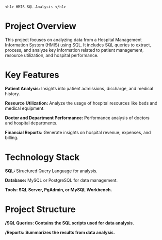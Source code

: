                                                                        <h1> HMIS-SQL-Analysis </h1>
<h1>Project Overview</h1>

This project focuses on analyzing data from a Hospital Management Information System (HMIS) using SQL. It includes SQL queries to extract, process, and analyze key information related to patient management, resource utilization, and hospital performance.

<h1>Key Features</h1>

<b>Patient Analysis:</b> Insights into patient admissions, discharge, and medical history.

<b>Resource Utilization:</b> Analyze the usage of hospital resources like beds and medical equipment.

<b>Doctor and Department Performance:</b> Performance analysis of doctors and hospital departments.

<b>Financial Reports:</b> Generate insights on hospital revenue, expenses, and billing.

<h1>Technology Stack</h1>

<b>SQL:</b> Structured Query Language for analysis.

<b>Database:</b> MySQL or PostgreSQL for data management.

<b>Tools: SQL Server, PgAdmin, or MySQL Workbench.

<h1>Project Structure</h1>

<b>/SQL Queries:</b> Contains the SQL scripts used for data analysis.

<b>/Reports:</b> Summarizes the results from data analysis.
